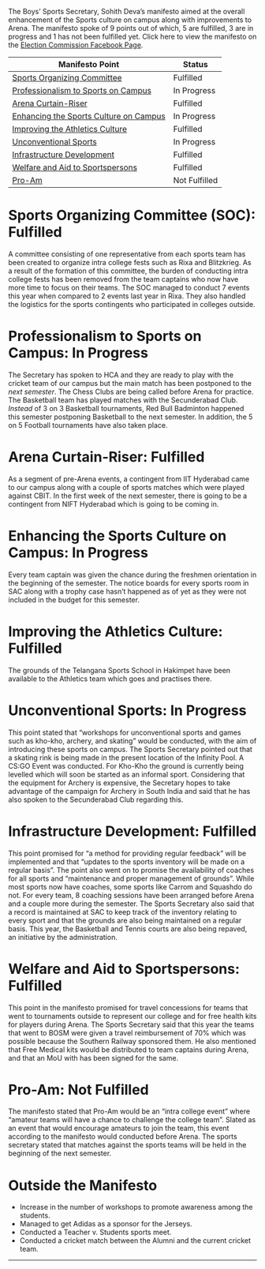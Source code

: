 <!-- TITLE: SUC Report Card: Sohith Deva -->
<!-- SUBTITLE: A talk with the Sports Secretary (Boys) on progress over this semester. -->

The Boys’ Sports Secretary, Sohith Deva’s manifesto aimed at the overall enhancement of the Sports culture on campus along with improvements to Arena. The manifesto spoke of 9 points out of which, 5 are fulfilled, 3 are in progress and 1 has not been fulfilled yet. Click here to view the manifesto on the [Election Commission Facebook Page](https://www.facebook.com/ElectionCommissionBPHC/photos/a.2073504839559840/2073504859559838/). 

<center>

| Manifesto Point | Status | 
|--|--|
| [Sports Organizing Committee](#sports-organizing-committee-soc-fulfilled) | Fulfilled |
| [Professionalism to Sports on Campus](#professionalism-to-sports-on-campus-in-progress) | In Progress |
| [Arena Curtain-Riser](#arena-curtain-riser-fulfilled) | Fulfilled | 
| [Enhancing the Sports Culture on Campus](#enhancing-the-sports-culture-on-campus-in-progress) | In Progress |
| [Improving the Athletics Culture](#improving-the-athletics-culture-fulfilled) | Fulfilled |  
| [Unconventional Sports](#unconventional-sports-in-progress) | In Progress |
| [Infrastructure Development](#infrastructure-development-fulfilled) | Fulfilled |
| [Welfare and Aid to Sportspersons](#welfare-and-aid-to-sportspersons-fulfilled) | Fulfilled |
| [Pro-Am](#pro-am-not-fulfilled) | Not Fulfilled |

</center>

# Sports Organizing Committee (SOC): Fulfilled
A committee consisting of one representative from each sports team has been created to organize intra college fests such as Rixa and Blitzkrieg. As a result of the formation of this committee, the burden of conducting intra college fests has been removed from the team captains who now have more time to focus on their teams. The SOC managed to conduct 7 events this year when compared to 2 events last year in Rixa. They also handled the logistics for the sports contingents who participated in colleges outside.

 # Professionalism to Sports on Campus: In Progress
The Secretary has spoken to HCA and they are ready to play with the cricket team of our campus but the main match has been postponed to the *next semester*. The Chess Clubs are being called before Arena for practice. The Basketball team has played matches with the Secunderabad Club. 
*Instead* of 3 on 3 Basketball tournaments, Red Bull Badminton happened this semester postponing Basketball to the next semester. In addition, the 5 on 5 Football tournaments have also taken place.

# Arena Curtain-Riser: Fulfilled
As a segment of pre-Arena events, a contingent from IIT Hyderabad came to our campus along with a couple of sports matches which were played against CBIT. In the first week of the next semester, there is going to be a contingent from NIFT Hyderabad which is going to be coming in. 
# Enhancing the Sports Culture on Campus: In Progress
Every team captain was given the chance during the freshmen orientation in the beginning of the semester. The notice boards for every sports room in SAC along with a trophy case hasn’t happened as of yet as they were not included in the budget for this semester.
# Improving the Athletics Culture: Fulfilled
The grounds of the Telangana Sports School in Hakimpet have been available to the Athletics team which goes and practises there.
# Unconventional Sports: In Progress
This point stated that “workshops for unconventional sports and games such as kho-kho, archery, and skating” would be conducted, with the aim of introducing these sports on campus.  The Sports Secretary pointed out that a skating rink is being made in the present location of the Infinity Pool. A CS:GO Event was conducted. For Kho-Kho the ground is currently being levelled which will soon be started as an informal sport. Considering that the equipment for Archery is expensive, the Secretary hopes to take advantage of the campaign for Archery in South India and said that he has also spoken to the Secunderabad Club regarding this.  
# Infrastructure Development: Fulfilled
This point promised for “a method for providing regular feedback” will be implemented and that “updates to the sports inventory will be made on a regular basis”. The point also went on to promise the availability of coaches for all sports and “maintenance and proper management of grounds”. While most sports now have coaches, some sports like Carrom and Squashdo do not. For every team, 8 coaching sessions have been arranged before Arena and a couple more during the semester. The Sports Secretary also said that a record is maintained at SAC to keep track of the inventory relating to every sport and that the grounds are also being maintained on a regular basis. This year, the Basketball and Tennis courts are also being repaved, an initiative by the administration. 
# Welfare and Aid to Sportspersons: Fulfilled
This point in the manifesto promised for travel concessions for teams that went to tournaments outside to represent our college and for free health kits for players during Arena. The Sports Secretary said that this year the teams that went to BOSM were given a travel reimbursement of 70% which was possible because the Southern Railway sponsored them. He also mentioned that Free Medical kits would be distributed to team captains during Arena, and that an MoU with  has been signed for the same. 
# Pro-Am: Not Fulfilled
The manifesto stated that Pro-Am would be an “intra college event” where “amateur teams will have a chance to challenge the college team”. Slated as an event that would encourage amateurs to join the team, this event according to the manifesto would conducted before Arena. The sports secretary stated that matches against the sports teams will be held in the beginning of the next semester.
# Outside the Manifesto
* Increase in the number of workshops to promote awareness among the students.
* Managed to get Adidas as a sponsor for the Jerseys.
* Conducted a Teacher v. Students sports meet.
* Conducted a cricket match between the Alumni and the current cricket team.


-----

